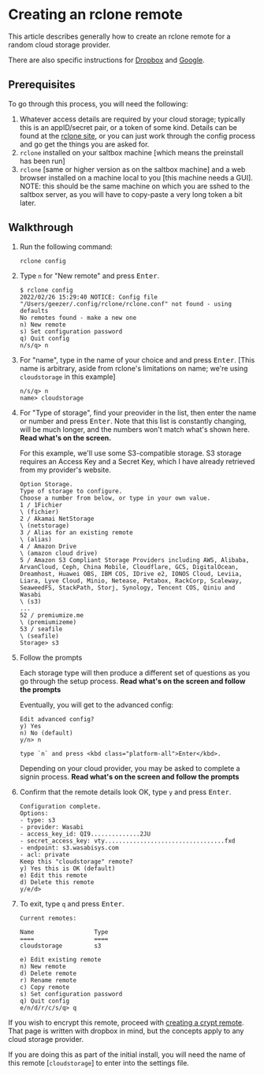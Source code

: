 # Creating an rclone remote

This article describes generally how to create an rclone remote for a random cloud storage provider.

There are also specific instructions for [Dropbox](rclone-remote-dropbox.md) and [Google](rclone-remote.md).

## Prerequisites

To go through this process, you will need the following:

   1. Whatever access details are required by your cloud storage; typically this is an appID/secret pair, or a token of some kind.  Details can be found at the [rclone site](https://rclone.org/overview/), or you can just work through the config process and go get the things you are asked for.
   2. `rclone` installed on your saltbox machine [which means the preinstall has been run]
   3. `rclone` [same or higher version as on the saltbox machine] and a web browser installed on a machine local to you [this machine needs a GUI].  NOTE: this should be the same machine on which you are sshed to the saltbox server, as you will have to copy-paste a very long token a bit later.

## Walkthrough

1. Run the following command:

    ```shell
    rclone config
    ```

2. Type `n` for "New remote" and press <kbd class="platform-all">Enter</kbd>.

    ```shell
    $ rclone config
    2022/02/26 15:29:40 NOTICE: Config file "/Users/geezer/.config/rclone/rclone.conf" not found - using defaults
    No remotes found - make a new one
    n) New remote
    s) Set configuration password
    q) Quit config
    n/s/q> n
    ```

3. For "name", type in the name of your choice and and press <kbd class="platform-all">Enter</kbd>. [This name is arbitrary, aside from rclone's limitations on name; we're using `cloudstorage` in this example]

    ```shell
    n/s/q> n
    name> cloudstorage
    ```

4. For "Type of storage", find your preovider in the list, then enter the name or number and press <kbd class="platform-all">Enter</kbd>.  Note that this list is constantly changing, will be much longer, and the numbers won't match what's shown here.  **Read what's on the screen.**

    For this example, we'll use some S3-compatible storage.  S3 storage requires an Access Key and a Secret Key, which I have already retrieved from my provider's website.

    ```shell
    Option Storage.
    Type of storage to configure.
    Choose a number from below, or type in your own value.
    1 / 1Fichier
    \ (fichier)
    2 / Akamai NetStorage
    \ (netstorage)
    3 / Alias for an existing remote
    \ (alias)
    4 / Amazon Drive
    \ (amazon cloud drive)
    5 / Amazon S3 Compliant Storage Providers including AWS, Alibaba, ArvanCloud, Ceph, China Mobile, Cloudflare, GCS, DigitalOcean, Dreamhost, Huawei OBS, IBM COS, IDrive e2, IONOS Cloud, Leviia, Liara, Lyve Cloud, Minio, Netease, Petabox, RackCorp, Scaleway, SeaweedFS, StackPath, Storj, Synology, Tencent COS, Qiniu and Wasabi
    \ (s3)
    ...
    52 / premiumize.me
    \ (premiumizeme)
    53 / seafile
    \ (seafile)
    Storage> s3
    ```

5. Follow the prompts

    Each storage type will then produce a different set of questions as you go through the setup process.  **Read what's on the screen and follow the prompts**

    Eventually, you will get to the advanced config:
    
    ```shell
    Edit advanced config?
    y) Yes
    n) No (default)
    y/n> n

    type `n` and press <kbd class="platform-all">Enter</kbd>.
    ```

    Depending on your cloud provider, you may be asked to complete a signin process.  **Read what's on the screen and follow the prompts**

6. Confirm that the remote details look OK, type `y` and press <kbd class="platform-all">Enter</kbd>.

    ```shell
    Configuration complete.
    Options:
    - type: s3
    - provider: Wasabi
    - access_key_id: QI9..............2JU
    - secret_access_key: vty..................................fxd
    - endpoint: s3.wasabisys.com
    - acl: private
    Keep this "cloudstorage" remote?
    y) Yes this is OK (default)
    e) Edit this remote
    d) Delete this remote
    y/e/d>
    ```

16. To exit, type `q` and press <kbd class="platform-all">Enter</kbd>.

    ```shell
    Current remotes:

    Name                 Type
    ====                 ====
    cloudstorage         s3

    e) Edit existing remote
    n) New remote
    d) Delete remote
    r) Rename remote
    c) Copy remote
    s) Set configuration password
    q) Quit config
    e/n/d/r/c/s/q> q
    ```

If you wish to encrypt this remote, proceed with [creating a crypt remote](rclone-remote-encrypted.md).  That page is written with dropbox in mind, but the concepts apply to any cloud storage provider.

If you are doing this as part of the initial install, you will need the name of this remote [`cloudstorage`] to enter into the settings file.
